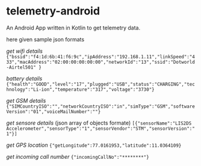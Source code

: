 # telemetry-android
An Android App written in Kotlin to get telemetry data.

 here  given sample json formats
 
 *get wifi details*  ``` {"bssid":"f4:1d:6b:41:f6:9c","ipAddress":"192.168.1.11","linkSpeed":"433","macAddress":"02:00:00:00:00:00","networkId":"13","ssid":"Dotworld-Airtel501" } ```

 *battery details* ```  {"health":"GOOD","level":"17","plugged":"USB","status":"CHARGING","technology":"Li-ion","temperature":"317","voltage":"3730"} ```

 *get GSM details* ```  {"SIMCountryISO":"","networkCountryISO":"in","simType":"GSM","softwareVersion":"01","voiceMailNumber":""} ```

 *get sensore details*   (json array of objects formate) ``` [{"sensorName":"LIS2DS Accelerometer","sensorType":"1","sensorVendor":"STM","sensorVersion":"1"}] ```

 *get GPS location* ``` {"getLongitude":77.0161953,"latitude":11.0364109} ```

  *get incoming call number* ``` {"incomingCallNo":"********"} ```
